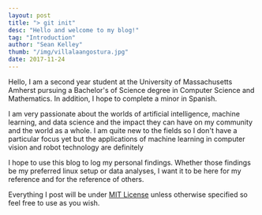 ```yaml
---
layout: post
title: "> git init"
desc: "Hello and welcome to my blog!"
tag: "Introduction"
author: "Sean Kelley"
thumb: "/img/villalaangostura.jpg"
date: 2017-11-24
---
```


Hello, I am a second year student at the University of Massachusetts Amherst pursuing a Bachelor's of Science degree in Computer Science and Mathematics. In addition, I hope to complete a minor in Spanish.

I am very passionate about the worlds of artificial intelligence, machine learning, and data science and the impact they can have on my community and the world as a whole. I am quite new to the fields so I don't have a particular focus yet but the applications of machine learning in computer vision and robot technology are definitely

I hope to use this blog to log my personal findings. Whether those findings be my preferred linux setup or data analyses, I want it to be here for my reference and for the reference of others.

Everything I post will be under [MIT License](https://tldrlegal.com/license/mit-license) unless otherwise specified so feel free to use as you wish.
